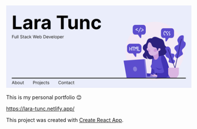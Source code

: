 <img src="./public/screenshot.PNG">

This is my personal portfolio 😊 

https://lara-tunc.netlify.app/ 

This project was created with [Create React App](https://github.com/facebook/create-react-app).